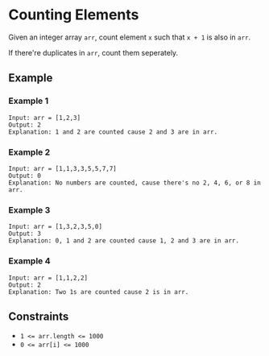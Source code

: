 # Counting Elements

Given an integer array `arr`, count element `x` such that `x + 1` is also in `arr`.

If there're duplicates in `arr`, count them seperately.

## Example
### Example 1
```
Input: arr = [1,2,3]
Output: 2
Explanation: 1 and 2 are counted cause 2 and 3 are in arr.
```

### Example 2
```
Input: arr = [1,1,3,3,5,5,7,7]
Output: 0
Explanation: No numbers are counted, cause there's no 2, 4, 6, or 8 in arr.
```

### Example 3
```
Input: arr = [1,3,2,3,5,0]
Output: 3
Explanation: 0, 1 and 2 are counted cause 1, 2 and 3 are in arr.
```

### Example 4
```
Input: arr = [1,1,2,2]
Output: 2
Explanation: Two 1s are counted cause 2 is in arr.
```

## Constraints
* `1 <= arr.length <= 1000`
* `0 <= arr[i] <= 1000`
